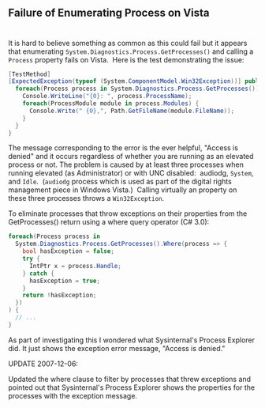## Failure of Enumerating Process on Vista
#
It is hard to believe something as common as this could fail but it appears that enumerating ``` System.Diagnostics.Process.GetProcesses() ``` and calling a ``` Process ``` property fails on Vista.  Here is the test demonstrating the issue:

```csharp
[TestMethod]
[ExpectedException(typeof (System.ComponentModel.Win32Exception))] public void EnumeratingGetProcessesThrowWin32Exception() {
  foreach(Process process in System.Diagnostics.Process.GetProcesses()) {
    Console.WriteLine("{0}: ", process.ProcessName);
    foreach(ProcessModule module in process.Modules) {
      Console.Write(" {0},", Path.GetFileName(module.FileName));
    }
  }
}
```

The message corresponding to the error is the ever helpful, "Access is denied" and it occurs regardless of whether you are running as an elevated process or not. The problem is caused by at least three processes when running elevated (as Administrator) or with UNC disabled:  audiodg, ``` System ```, and ``` Idle ```.  (``` audiodg ``` process which is used as part of the digital rights management piece in Windows Vista.)  Calling virtually an property on these three processes throws a ``` Win32Exception ```.

To eliminate processes that throw exceptions on their properties from the GetProcesses() return using a where query operator (C# 3.0):

```csharp 
foreach(Process process in
  System.Diagnostics.Process.GetProcesses().Where(process => {
    bool hasException = false;
    try {
      IntPtr x = process.Handle;
    } catch {
      hasException = true;
    }
    return !hasException;
  })
) {
  // ...
}
```

As part of investigating this I wondered what Sysinternal's Process Explorer did. It just shows the exception error message, "Access is denied."

UPDATE 2007-12-06:

Updated the where clause to filter by processes that threw exceptions and pointed out that Sysinternal's Process Explorer shows the properties for the processes with the exception message.
